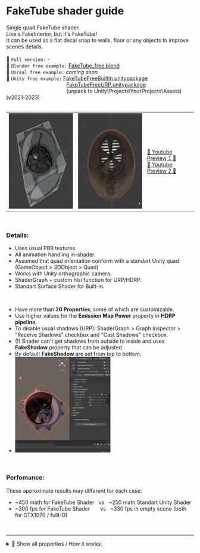 # FakeTube shader guide

Single quad FakeTube shader.  
Like a FakeInterior, but it's FakeTube!  
It can be used as a flat decal snap to walls, floor or any objects to improve scenes details.  
<br> 
🔷 ` Full version: ` -  
🔷 ` Blender free example: `  [FakeTube_free.blend](FakeTube_free.blend)  
🔷 ` Unreal free example: ` *coming soon*   
🔷 ` Unity free example: ` [FakeTubeFreeBuiltIn.unitypackage](FakeTubeFreeBuiltIn.unitypackage)  
&emsp; &emsp; &emsp; &emsp; &emsp; &emsp; &emsp; &emsp; &emsp; [FakeTubeFreeURP.unitypackage](FakeTubeFreeURP.unitypackage)  
&emsp; &emsp; &emsp; &emsp; &emsp; &emsp; &emsp; &emsp; &emsp; (unpack to Unity\Projects\YourProjects\Assets) (v2021-2023)  
 <br> 

<table>
  <tr>
    <td> 
    <img src="imgs/cube_preview.gif" alt="preview1" width="256" height="256"> 
    </td>
    <td>
    <img src="imgs/ft_0_Preview.gif" alt="preview2" width="256" height="256"> 
    </td>
    <td>
     <a href="https://www.youtube.com/watch?v=IX7JCYn0P-Q"> 🔹 Youtube Preview 1 🔹 <a>  <br>
     <a href="https://www.youtube.com/watch?v=EOUz8D6mYzk"> 🔹 Youtube Preview 2 🔹 <a>
    </td>
  </tr>
</table>
<br>

### Details:
- Uses usual PBR textures.  
- All animation handling in-shader.  
- Assumed that quad orientation conform with a standart Unity quad (GameObject > 3DObject > Quad)  
- Works with Unity orthographic camera.  
- ShaderGraph + custom hlsl function for URP/HDRP.  
- Standart Surface Shader for Built-in.  
  
<br>

- Have more than **30 Properties**, some of which are customizable.  
- Use higher values for the **Emission Map Power** property in **HDRP pipeline**.  
- To disable usual shadows (URP): ShaderGraph > Graph Inspector > "Receive Shadows" checkbox and "Cast Shadows" checkbox.  
- (!) Shader can't get shadows from outside to inside and uses **FakeShadow** property that can be adjusted.  
- By default **FakeShadow** are set from top to bottom.  
- <img src="imgs/FakeShadowSetup.gif" alt="FakeShadowSetup" width="256" height="256">   


<br>

### Perfomance:  
These approximate results may different for each case:
- ~450 math for FakeTube Shader  &nbsp; vs  &nbsp; ~250 math Standart Unity Shader 
- ~300 fps  for FakeTube Shader  &nbsp; &nbsp; &nbsp; vs  &nbsp; ~330 fps in empty scene (both for GTX1070 / fullHD)  
<br>

---

<details><summary> 🔶 Show all properties / How it works:</summary>
  
<table>
  <tr>
    <td> 
      <img src="imgs/FakeTubeProperties.png" alt="result" width="384"> 
    </td>
    <td>
      FakeTube properties:  <br>
      - highlighted in Red depend on the current texture and is already configured.  <br>
      - highlighted in Green can be adjusted slightly.  <br>
      - highlighted in Blue - shadow can be adjusted depending on the light source in the scene.  <br>
       <br> <br> <br> <br> <br> <br> <br> <br> <br> <br> <br> <br> <br> <br> <br> <br> <br> <br> <br> <br> <br> <br> <br>  <br> <br> <br> <br> <br> <br> <br> <br> <br> <br>  <br>
    </td>
  </tr>
  <tr>
    <td> 
      <video src="https://github.com/day9a/Blender/assets/69633736/e3bc3dc9-e9fb-4b5c-b8b7-97f5b19822be" width="256" height="256"> 
    </td>
    <td>
      - Tube separated to 5 parts: Top, Bottom, Walls, Gate A, Gate B where each part of the tube is match each part of the texture.  <br>  
      - In general, it looks a UV unwrap.  <br>  
      - Parts interact with each other only in a certain way for reasons of perfomance/optimization.  <br>
       <br> <br> <br> <br> <br> <br> <br> <br> <br> <br> <br> <br>
    </td>
  </tr>
</table>

</details>

